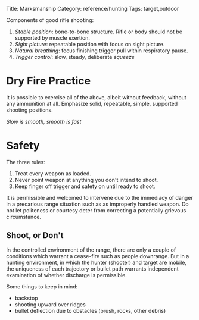 Title: Marksmanship
Category: reference/hunting
Tags: target,outdoor

Components of good rifle shooting: 
1. *Stable position*: bone-to-bone structure. Rifle or body should not be supported by muscle exertion. 
2. *Sight picture*: repeatable position with focus on sight picture.
3. *Natural breathing*: focus finishing trigger pull within respiratory pause.
4. *Trigger control*: slow, steady, deliberate _squeeze_

# Dry Fire Practice
It is possible to exercise all of the above, albeit without feedback, without any ammunition at all. Emphasize solid, repeatable, simple, supported shooting positions. 

_Slow is smooth, smooth is fast_

# Safety
The three rules:
1. Treat every weapon as loaded.
2. Never point weapon at anything you don't intend to shoot.
3. Keep finger off trigger and safety on until ready to shoot.

It is permissible and welcomed to intervene due to the immediacy of danger in a precarious range situation such as as improperly handled weapon. Do not let politeness or courtesy deter from correcting a potentially grievous circumstance.

## Shoot, or Don't 
In the controlled environment of the range, there are only a couple of conditions which warrant a cease-fire such as people downrange. But in a hunting environment, in which the hunter (shooter) and target are mobile, the uniqueness of each trajectory or bullet path warrants independent examination of whether discharge is permissible. 

Some things to keep in mind: 
- backstop
- shooting upward over ridges
- bullet deflection due to obstacles (brush, rocks, other debris)

